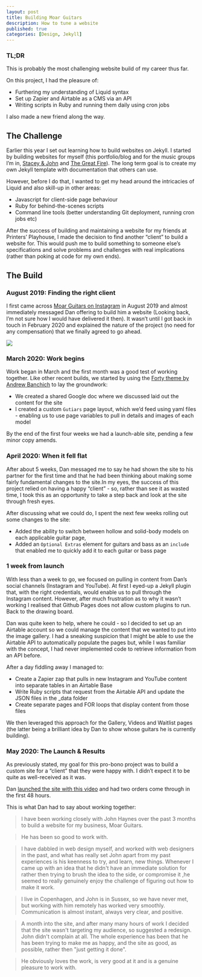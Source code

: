 ```yaml
---
layout: post
title: Building Moar Guitars
description: How to tune a website
published: true
categories: [Design, Jekyll]
---
```


### TL;DR
This is probably the most challenging website build of my career thus far. 

On this project, I had the pleasure of:
* Furthering my understanding of Liquid syntax
* Set up Zapier and Airtable as a CMS via an API
* Writing scripts in Ruby and running them daily using cron jobs

I also made a new friend along the way.


## The Challenge
Earlier this year I set out learning how to build websites on Jekyll. I started by building websites for myself (this portfolio/blog and for the music groups I’m in, [Stacey & John](https://staceyandjohn.co.uk/) and [The Great Fire](https://thegreatfire.co.uk/)). The long term goal is to create my own Jekyll template with documentation that others can use. 

However, before I do that, I wanted to get my head around the intricacies of Liquid and also skill-up in other areas: 
* Javascript for client-side page behaviour
*  Ruby for behind-the-scenes scripts
* Command line tools (better understanding Git deployment, running cron jobs etc)

After the success of building and maintaining a website for my friends at Printers’ Playhouse, I made the decision to find another “client” to build a website for. This would push me to build something to someone else’s specifications and solve problems and challenges with real implications (rather than poking at code for my own ends). 


## The Build
### August 2019: Finding the right client
I first came across [Moar Guitars on Instagram](https://instagram.com/moarguitars) in August 2019 and almost immediately messaged Dan offering to build him a website (Looking back, I’m not sure how I would have delivered it then). It wasn’t until I got back in touch in February 2020 and explained the nature of the project (no need for any compensation) that we finally agreed to go ahead. 

<img src="{{'assets/images/first-contact.PNG' | relative_url }}">

###  March 2020: Work begins
Work began in March and the first month was a good test of working together. Like other recent builds, we started by using the [Forty theme by Andrew Banchich](https://andrewbanchich.github.io/forty-jekyll-theme/) to lay the groundwork:
* We created a shared Google doc where we discussed laid out the content for the site
* I created a custom `Gutiars` page layout, which we’d feed using yaml files - enabling us to use page variables to pull in details and images of each model

By the end of the first four weeks we had a launch-able site, pending a few minor copy amends.


### April 2020: When it fell flat
After about 5 weeks, Dan messaged me to say he had shown the site to his partner for the first time and that he had been thinking about making some fairly fundamental changes to the site.In my eyes, the success of this project relied on having a happy “client” - so, rather than see it as wasted time, I took this as an opportunity to take a step back and look at the site through fresh eyes. 

After discussing what we could do, I spent the next few weeks rolling out some changes to the site:
* Added the ability to switch between hollow and solid-body models on each applicable guitar page, 
* Added an `Optional Extras` element for guitars and bass as an `include` that enabled me to quickly add it to each guitar or bass page


### 1 week from launch 
With less than a week to go, we focused on pulling in content from Dan’s social channels (Instagram and YouTube). At first I eyed-up a Jekyll plugin that, with the right credentials, would enable us to pull through the Instagram content. However, after much frustration as to why it wasn’t working I realised that Github Pages does not allow custom plugins to run. Back to the drawing board. 

Dan was quite keen to help, where he could - so I decided to set up an Airtable account so we could manage the content that we wanted to put into the image gallery. I had a sneaking suspicion that I might be able to use the Airtable API to automatically populate the pages but, while I was familiar with the concept, I had never implemented code to retrieve information from an API before.

After a day fiddling away I managed to:
* Create a Zapier zap that pulls in new Instagram and YouTube content into separate tables in an Airtable Base
* Write Ruby scripts that request from the Airtable API and update the JSON files in the _data folder
* Create separate pages and FOR loops that display content from those files

We then leveraged this approach for the Gallery, Videos and Waitlist pages (the latter being a brilliant idea by Dan to show whose guitars he is currently building).


### May 2020: The Launch & Results
As previously stated, my goal for this pro-bono project was to build a custom site for a “client” that they were happy with. I didn’t expect it to be quite as well-received as it was. 

Dan [launched the site with this video](https://www.instagram.com/p/B_pd42gJ0Yc/) and had two orders come through in the first 48 hours. 

This is what Dan had to say about working together: 

> I have been working closely with John Haynes over the past 3 months to build a website for my business, Moar Guitars.

> He has been so good to work with. 

> I have dabbled in web design myself, and worked with web designers in the past, and what has really set John apart from my past experiences is his keenness to try, and learn, new things. Whenever I came up with an idea that he didn't have an immediate solution for rather then trying to brush the idea to the side, or compromise it ,he seemed to really genuinely enjoy the challenge of figuring out how to make it work. 

>I live in Copenhagen, and John is in Sussex, so we have never met, but working with him remotely has worked very smoothly. Communication is almost instant, always very clear, and positive. 

> A month into the site, and after many many hours of work I decided that the site wasn't targeting my audience, so suggested a redesign. John didn't complain at all. The whole experience has been that he has been trying to make me as happy, and the site as good, as possible, rather then "just getting it done".

> He obviously loves the work, is very good at it and is a genuine pleasure to work with.



